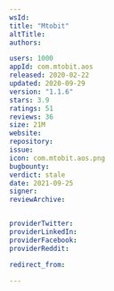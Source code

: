 ```yaml
---
wsId: 
title: "Mtobit"
altTitle: 
authors:

users: 1000
appId: com.mtobit.aos
released: 2020-02-22
updated: 2020-09-29
version: "1.1.6"
stars: 3.9
ratings: 51
reviews: 36
size: 21M
website: 
repository: 
issue: 
icon: com.mtobit.aos.png
bugbounty: 
verdict: stale
date: 2021-09-25
signer: 
reviewArchive:


providerTwitter: 
providerLinkedIn: 
providerFacebook: 
providerReddit: 

redirect_from:

---
```



